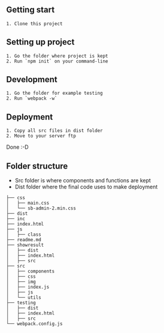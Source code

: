 ## Getting start
    1. Clone this project
## Setting up project
    1. Go the folder where project is kept
    2. Run `npm init` on your command-line
## Development
    1. Go the folder for example testing
    2. Run `webpack -w`
## Deployment
    1. Copy all src files in dist folder
    2. Move to your server ftp

Done :-D

## Folder structure
- Src folder is where components and functions are kept
- Dist folder where the final code uses to make deployment
```
├── css
│   ├── main.css
│   └── sb-admin-2.min.css
├── dist
├── inc
├── index.html
├── js
│   ├── class
├── readme.md
├── showresult
│   ├── dist
│   ├── index.html
│   ├── src
├── src
│   ├── components
│   ├── css
│   ├── img
│   ├── index.js
│   ├── js
│   └── utils
├── testing
│   ├── dist
│   ├── index.html
│   ├── src
└── webpack.config.js

```
